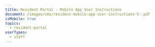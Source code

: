 ```yaml
---
title: Resident Portal - Mobile App User Instructions
document: /images/cms/resident-mobile-app-user-instructions-5-.pdf
isMobile: true
topics:
  - resident-portal
userTypes:
  - staff
---
```

